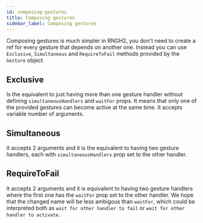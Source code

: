 ```yaml
---
id: composing-gestures
title: Composing gestures
sidebar_label: Composing gestures
---
```


Composing gestures is much simpler in RNGH2, you don't need to create a ref for every gesture that depends on another one. Instead you can use `Exclusive`, `Simultaneous` and `RequireToFail` methods provided by the `Gesture` object.

## Exclusive

Is the equivalent to just having more than one gesture handler without defining `simultaneousHandlers` and `waitFor` props. It means that only one of the provided gestures can become active at the same time. It accepts variable number of arguments.

## Simultaneous

It accepts 2 arguments and it is the equivalent to having two gesture handlers, each with `simultaneousHandlers` prop set to the other handler.

## RequireToFail

It accepts 2 arguments and it is equivalent to having two gesture handlers where the first one has the `waitFor` prop set to the other handler. We hope that the changed name will be less ambigous than `waitFor`, which could be interpreted both as `wait for other handler to fail` or `wait for other handler to activate`.
